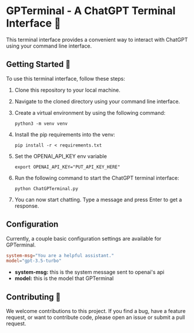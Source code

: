 # GPTerminal - A ChatGPT Terminal Interface :robot:

This terminal interface provides a convenient way to interact with ChatGPT using your command line interface.

## Getting Started :rocket:

To use this terminal interface, follow these steps:

1. Clone this repository to your local machine.
2. Navigate to the cloned directory using your command line interface.
3. Create a virtual environment by using the following command:

   ```
   python3 -m venv venv
   ```

4. Install the pip requirements into the venv:

   ```
   pip install -r < requirements.txt
   ```

5. Set the OPENAI_API_KEY env variable

   ```
   export OPENAI_API_KEY="PUT_API_KEY_HERE"
   ```

6. Run the following command to start the ChatGPT terminal interface:

   ```
   python ChatGPTerminal.py
   ```

7. You can now start chatting. Type a message and press Enter to get a response.



## Configuration

Currently, a couple basic configuration settings are available for GPTerminal.

   ```toml
   system-msg="You are a helpful assistant."
   model="gpt-3.5-turbo"
   ```

- **system-msg:** this is the system message sent to openai's api
- **model:** this is the model that GPTerminal

## Contributing :raised_hands:

We welcome contributions to this project. If you find a bug, have a feature request, or want to contribute code, please open an issue or submit a pull request.
